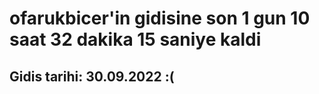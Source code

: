 # ofarukbicer'in gidisine son 1 gun 10 saat 32 dakika 15 saniye kaldi

## Gidis tarihi: 30.09.2022 :(